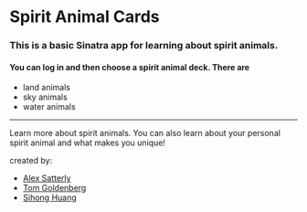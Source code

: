 # Spirit Animal Cards

### This is a basic **Sinatra** app for learning about __spirit animals__. 
#### You can log in and then choose a spirit animal deck. There are 
  * land animals 
  * sky animals 
  * water animals

*** 

Learn more about spirit animals. You can also learn about your personal spirit animal and what makes you unique! 

created by: 
  - [Alex Satterly](https://github.com/alcsatt)
  - [Tom Goldenberg](https://github.com/tgoldenberg)
  - [Sihong Huang](https://github.com/Sihong31)
